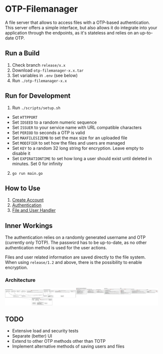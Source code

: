 # OTP-Filemanager

A file server that allows to access files with a OTP-based authentication.
This server offers a simple interface, but also allows it do integrate into your application through
the endpoints, as it's stateless and relies on an up-to-date OTP.

## Run a Build
1. Check branch `release/x.x`
2. Download `otp-filemanager-x.x.tar`
3. Set variables in `.env` (see below)
4. Run `./otp-filemanager-x.x`


## Run for Development
1. Run `./scripts/setup.sh` 
  * Set `HTTPPORT` 
  * Set `IDSEED` to a random numeric sequence
  * Set `ISSUER` to your service name with URL compatible characters 
  * Set `PERIOD` to seconds a OTP is valid
  * Set `MAXFILESIZEMB` to set the max size for an uploaded file
  * Set `MODIFIER` to set how the files and users are managed
  * Set `KEY` to a random 32 long string for encryption. Leave empty to disable it
  * Set `EXPIRATIONTIME` to set how long a user should exist until deleted in minutes. Set 0 for infinity
2. `go run main.go`


## How to Use

1. [Create Account](/docs/createAccount.md)
2. [Authentication](/docs/authentication.md)
3. [File and User Handler](/docs/fileHandler.md)


## Inner Workings
The authentication relies on a randomly generated username and OTP (currently only TOTP).
The password has to be up-to-date, as no other authentication method is used for the user actions.

Files and user related information are saved directly to the file system.
When using `release/1.2` and above, there is the possibility to enable encryption. 

### Architecture

![Overview](./docs/architecture/actual.png)


## TODO
- Extensive load and security tests
- Separate (better) UI
- Extend to other OTP methods other than TOTP
- Implement alternative methods of saving users and files
